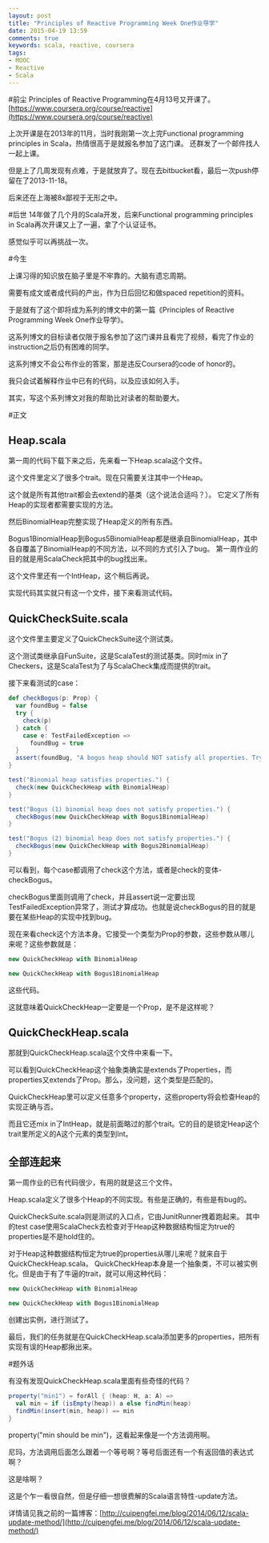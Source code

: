 ```yaml
---
layout: post
title: "Principles of Reactive Programming Week One作业导学"
date: 2015-04-19 13:59
comments: true
keywords: scala, reactive, coursera
tags:
- MOOC
- Reactive
- Scala
---
```


#前尘
Principles of Reactive Programming在4月13号又开课了。
[https://www.coursera.org/course/reactive](https://www.coursera.org/course/reactive)

上次开课是在2013年的11月，当时我刚第一次上完Functional programming principles in Scala，热情很高于是就报名参加了这门课。
还群发了一个邮件找人一起上课。

但是上了几周发现有点难，于是就放弃了。现在去bitbucket看，最后一次push停留在了2013-11-18。

后来还在上海被8x鄙视于无形之中。

#后世
14年做了几个月的Scala开发，后来Functional programming principles in Scala再次开课又上了一遍，拿了个认证证书。

感觉似乎可以再挑战一次。

#今生

上课习得的知识放在脑子里是不牢靠的。大脑有遗忘周期。

需要有成文或者成代码的产出，作为日后回忆和做spaced repetition的资料。

于是就有了这个即将成为系列的博文中的第一篇《Principles of Reactive Programming Week One作业导学》。

这系列博文的目标读者仅限于报名参加了这门课并且看完了视频，看完了作业的instruction之后仍有困难的同学。

这系列博文不会公布作业的答案，那是违反Coursera的code of honor的。

我只会试着解释作业中已有的代码，以及应该如何入手。

其实，写这个系列博文对我的帮助比对读者的帮助要大。

#正文

## Heap.scala
第一周的代码下载下来之后，先来看一下Heap.scala这个文件。

这个文件里定义了很多个trait。现在只需要关注其中一个Heap。

这个就是所有其他trait都会去extend的基类（这个说法合适吗？）。
它定义了所有Heap的实现者都需要实现的方法。

然后BinomialHeap完整实现了Heap定义的所有东西。

Bogus1BinomialHeap到Bogus5BinomialHeap都是继承自BinomialHeap，其中各自覆盖了BinomialHeap的不同方法，以不同的方式引入了bug。
第一周作业的目的就是用ScalaCheck把其中的bug找出来。

这个文件里还有一个IntHeap，这个稍后再说。

实现代码其实就只有这一个文件，接下来看测试代码。

## QuickCheckSuite.scala
这个文件里主要定义了QuickCheckSuite这个测试类。

这个测试类继承自FunSuite，这是ScalaTest的测试基类。同时mix in了Checkers，这是ScalaTest为了与ScalaCheck集成而提供的trait。

接下来看测试的case：

```scala
def checkBogus(p: Prop) {
  var foundBug = false
  try {
    check(p)
  } catch {
    case e: TestFailedException =>
      foundBug = true
  }
  assert(foundBug, "A bogus heap should NOT satisfy all properties. Try to find the bug!")
}

test("Binomial heap satisfies properties.") {
  check(new QuickCheckHeap with BinomialHeap)
}

test("Bogus (1) binomial heap does not satisfy properties.") {
  checkBogus(new QuickCheckHeap with Bogus1BinomialHeap)
}

test("Bogus (2) binomial heap does not satisfy properties.") {
  checkBogus(new QuickCheckHeap with Bogus2BinomialHeap)
}
```

可以看到，每个case都调用了check这个方法，或者是check的变体-checkBogus。

checkBogus里面则调用了check，并且assert说一定要出现TestFailedException异常了，测试才算成功。也就是说checkBogus的目的就是要在某些Heap的实现中找到bug。

现在来看check这个方法本身。它接受一个类型为Prop的参数，这些参数从哪儿来呢？这些参数就是：
```scala
new QuickCheckHeap with BinomialHeap

new QuickCheckHeap with Bogus1BinomialHeap
```
这些代码。

这就意味着QuickCheckHeap一定要是一个Prop，是不是这样呢？

## QuickCheckHeap.scala
那就到QuickCheckHeap.scala这个文件中来看一下。

可以看到QuickCheckHeap这个抽象类确实是extends了Properties，而properties又extends了Prop。那么，没问题，这个类型是匹配的。

QuickCheckHeap里可以定义任意多个property，这些property将会检查Heap的实现正确与否。

而且它还mix in了IntHeap，就是前面略过的那个trait。它的目的是锁定Heap这个trait里所定义的A这个元素的类型到Int。

## 全部连起来
第一周作业的已有代码很少，有用的就是这三个文件。

Heap.scala定义了很多个Heap的不同实现。有些是正确的，有些是有bug的。

QuickCheckSuite.scala则是测试的入口点，它由JunitRunner拽着跑起来。
其中的test case使用ScalaCheck去检查对于Heap这种数据结构恒定为true的properties是不是hold住的。

对于Heap这种数据结构恒定为true的properties从哪儿来呢？就来自于QuickCheckHeap.scala。
QuickCheckHeap本身是一个抽象类，不可以被实例化。但是由于有了牛逼的trait，就可以用这种代码：
```scala
new QuickCheckHeap with BinomialHeap

new QuickCheckHeap with Bogus1BinomialHeap
```
创建出实例，进行测试了。

最后，我们的任务就是在QuickCheckHeap.scala添加更多的properties，把所有实现有误的Heap都揪出来。

#题外话

有没有发现QuickCheckHeap.scala里面有些奇怪的代码？

```scala
property("min1") = forAll { (heap: H, a: A) =>
  val min = if (isEmpty(heap)) a else findMin(heap)
  findMin(insert(min, heap)) == min
}
```

property("min should be min")，这看起来像是一个方法调用啊。

尼玛，方法调用后面怎么跟着一个等号啊？等号后面还有一个有返回值的表达式啊？

这是啥啊？

这是个乍一看很自然，但是仔细一想很费解的Scala语言特性-update方法。

详情请见我之前的一篇博客：[http://cuipengfei.me/blog/2014/06/12/scala-update-method/](http://cuipengfei.me/blog/2014/06/12/scala-update-method/)
